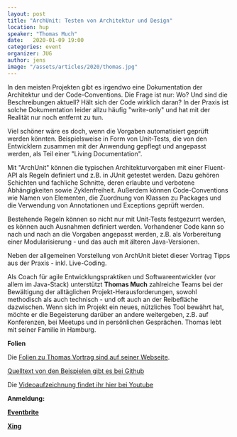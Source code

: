 ```yaml
---
layout: post
title: "ArchUnit: Testen von Architektur und Design"
location: hup
speaker: "Thomas Much"
date:   2020-01-09 19:00
categories: event
organizer: JUG
author: jens
image: "/assets/articles/2020/thomas.jpg"
---
```


In den meisten Projekten gibt es irgendwo eine Dokumentation der Architektur und der Code-Conventions. 
Die Frage ist nur: Wo? 
Und sind die Beschreibungen aktuell? 
Hält sich der Code wirklich daran? 
In der Praxis ist solche Dokumentation leider allzu häufig "write-only" und hat mit der Realität nur noch entfernt zu tun.

Viel schöner wäre es doch, wenn die Vorgaben automatisiert geprüft werden könnten. 
Beispielsweise in Form von Unit-Tests, die von den Entwicklern zusammen mit der Anwendung gepflegt und angepasst werden, als Teil einer "Living Documentation".

Mit "ArchUnit" können die typischen Architekturvorgaben mit einer Fluent-API als Regeln definiert und z.B. in JUnit getestet werden. 
Dazu gehören Schichten und fachliche Schnitte, deren erlaubte und verbotene Abhängigkeiten sowie Zyklenfreiheit. 
Außerdem können Code-Conventions wie Namen von Elementen, die Zuordnung von Klassen zu Packages und die Verwendung von Annotationen und Exceptions geprüft werden.

Bestehende Regeln können so nicht nur mit Unit-Tests festgezurrt werden, es können auch Ausnahmen definiert werden. 
Vorhandener Code kann so nach und nach an die Vorgaben angepasst werden, z.B. als Vorbereitung einer Modularisierung - und das auch mit älteren Java-Versionen.

Neben der allgemeinen Vorstellung von ArchUnit bietet dieser Vortrag Tipps aus der Praxis - inkl. Live-Coding.


Als Coach für agile Entwicklungspraktiken und Softwareentwickler (vor allem im Java-Stack) unterstützt **Thomas Much** zahlreiche Teams bei der Bewältigung der alltäglichen Projekt-Herausforderungen, sowohl methodisch als auch technisch - und oft auch an der Reibefläche dazwischen. 
Wenn sich im Projekt ein neues, nützliches Tool bewährt hat, möchte er die Begeisterung darüber an andere weitergeben, z.B. auf Konferenzen, bei Meetups und in persönlichen Gesprächen. 
Thomas lebt mit seiner Familie in Hamburg.

**Folien**

Die [Folien zu Thomas Vortrag sind auf seiner Webseite](https://muchsoft.com/presentations/ArchUnit-JUGOstfalen-2020.pdf). 

[Quelltext von den Beispielen gibt es bei Github](https://github.com/thmuch/archunit-demos)

Die [Videoaufzeichnung findet ihr hier bei Youtube](https://www.youtube.com/watch?v=XRjpXkOrh8o)

**Anmeldung:**

[**Eventbrite**](https://www.eventbrite.de/e/archunit-testen-von-architektur-und-design-tickets-85971802977)

[**Xing**](https://www.xing.com/events/archunit-testen-architektur-design-2564653)

